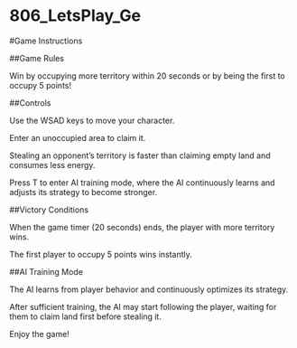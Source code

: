 # 806_LetsPlay_Ge
 
#Game Instructions

##Game Rules

Win by occupying more territory within 20 seconds or by being the first to occupy 5 points!

##Controls

Use the WSAD keys to move your character.

Enter an unoccupied area to claim it.

Stealing an opponent’s territory is faster than claiming empty land and consumes less energy.

Press T to enter AI training mode, where the AI continuously learns and adjusts its strategy to become stronger.

##Victory Conditions

When the game timer (20 seconds) ends, the player with more territory wins.

The first player to occupy 5 points wins instantly.

##AI Training Mode

The AI learns from player behavior and continuously optimizes its strategy.

After sufficient training, the AI may start following the player, waiting for them to claim land first before stealing it.

Enjoy the game!
